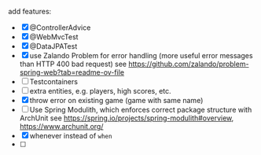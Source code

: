 add features:
 - [x] @ControllerAdvice
 - [x] @WebMvcTest
 - [x] @DataJPATest
 - [x] use Zalando Problem for error handling (more useful error messages than HTTP 400 bad request)
     see https://github.com/zalando/problem-spring-web?tab=readme-ov-file
 - [ ] Testcontainers
 - [ ] extra entities, e.g. players, high scores, etc.
 - [x] throw error on existing game (game with same name)
 - [ ] Use Spring Modulith, which enforces correct package structure with ArchUnit
     see https://spring.io/projects/spring-modulith#overview, https://www.archunit.org/
 - [x] whenever instead of `when`
 - [ ] 
